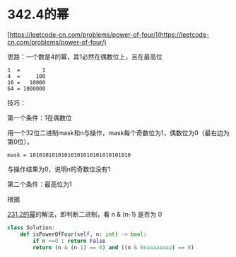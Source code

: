 # 342.4的幂

[https://leetcode-cn.com/problems/power-of-four/](https://leetcode-cn.com/problems/power-of-four/)

思路：一个数是4的幂，其1必然在偶数位上，且在最高位

```
1  =       1
4  =     100
16 =   10000
64 = 1000000
```

技巧：

第一个条件：1在偶数位

用一个32位二进制mask和n与操作，mask每个奇数位为1，偶数位为0（最右边为第0位）。

```
mask = 10101010101010101010101010101010
```

与操作结果为0，说明n的奇数位没有1

第二个条件：最高位为1

根据

[231.2的幂](201-400/231.2的幂.md)的解法，即判断二进制，看 n & (n-1) 是否为 0

```python
class Solution:
    def isPowerOfFour(self, n: int) -> bool:
        if n <=0 : return False
        return (n & (n-1) == 0) and ((n & 0xaaaaaaaa) == 0)
```

